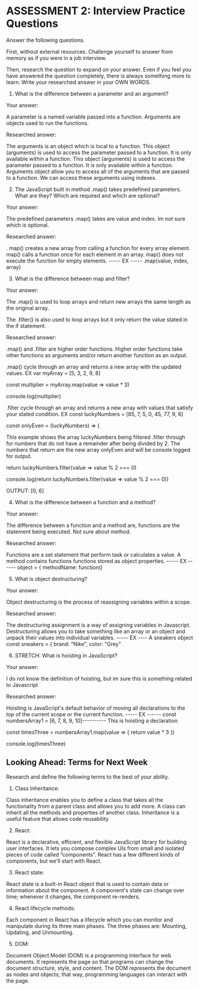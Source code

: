 # ASSESSMENT 2: Interview Practice Questions

Answer the following questions.

First, without external resources. Challenge yourself to answer from memory as if you were in a job interview.

Then, research the question to expand on your answer. Even if you feel you have answered the question completely, there is always something more to learn. Write your researched answer in your OWN WORDS.

1. What is the difference between a parameter and an argument?

  Your answer:

  A parameter is a named variable passed into a function. Arguments are objects used to run the functions.

  Researched answer:

The arguments is an object which is local to a function. This object (arguments) is used to access the parameter passed to a function. It is only available within a function. This object (arguments) is used to access the parameter passed to a function. It is only available within a function. Arguments object allow you to access all of the arguments that are passed to a function. We can access these arguments using indexes.



2. The JavaScript built in method .map() takes predefined parameters. What are they? Which are required and which are optional?

  Your answer:

  The predefined parameters .map() takes are value and index. Im not sure which is optional.
   
  Researched answer:

  . map() creates a new array from calling a function for every array element. map() calls a function once for each element in an array. map() does not execute the function for empty elements.
  ----- EX -----
  .map(value, index, array)



3. What is the difference between map and filter?

  Your answer:

  The .map() is used to loop arrays and return new arrays the same length as the original array.
  
  The .filter() is also used to loop arrays but it only return the value stated in the if statement. 

  Researched answer:

.map() and .filter are higher order functions. Higher order functions take other functions as arguments and/or return another function as an output.

.map() cycle through an array and returns a new array with the updated values.
EX
var myArray = [5, 3, 2, 9, 8]

const multiplier = myArray.map(value => value * 3)

console.log(multiplier)

.filter cycle through an array and returns a new array with values that satisfy your stated condition.
EX
const luckyNumbers = [85, 7, 5, 0, 45, 77, 9, 6]

const onlyEven = (luckyNumbers) => {
  
This example shows the array luckyNumbers being filtered .filter through for numbers that do not have a remainder after being divided by 2.
The numbers that return are the new array onlyEven and will be console logged for output.

  return luckyNumbers.filter(value => value % 2 === 0)

console.log(return luckyNumbers.filter(value => value % 2 === 0))

OUTPUT: [0, 6]



4. What is the difference between a function and a method?

  Your answer:

  The difference between a function and a method are, functions are the statement being executed. Not sure about method. 

  Researched answer:

  Functions are a set statement that perform task or calculates a value. A method contains functions functions stored as object properties.
  ----- EX ------
  object = {
    methodName: function()
 


5. What is object destructuring?

  Your answer:

  Object destructuring is the process of reassigning variables within a scope.

  Researched answer:

  The destructuring assignment is a way of assigning variables in Javascript. Destructuring allows you to take something like an array or an object and unpack their values into individual variables.
  ----- EX ----
   A sneakers object
const sneakers = {
  brand: "Nike",
  color: "Grey"



6. STRETCH: What is hoisting in JavaScript?

  Your answer:

  I do not know the definition of hoisting, but im sure this is something related to Javascript 

  Researched answer:

  Hoisting is JavaScript's default behavior of moving all declarations to the top of the current scope or the current function.
  ----- EX ------
   const numbersArray1 = [6, 7, 8, 9, 10]---------- This is hoisting a declaration

const timesThree = numbersArray1.map(value => {
  return value * 3
})

console.log(timesThree)




## Looking Ahead: Terms for Next Week

Research and define the following terms to the best of your ability.

1. Class Inheritance:

Class inheritance enables you to define a class that takes all the functionality from a parent class and allows you to add more. A class can inherit all the methods and properties of another class. Inheritance is a useful feature that allows code reusability

2. React:

React is a declarative, efficient, and flexible JavaScript library for building user interfaces. It lets you compose complex UIs from small and isolated pieces of code called “components”. React has a few different kinds of components, but we'll start with React.

3. React state:

React state is a built-in React object that is used to contain data or information about the component. A component's state can change over time; whenever it changes, the component re-renders.

4. React lifecycle methods:

Each component in React has a lifecycle which you can monitor and manipulate during its three main phases. The three phases are: Mounting, Updating, and Unmounting.

5. DOM:

Document Object Model (DOM) is a programming interface for web documents. It represents the page so that programs can change the document structure, style, and content. The DOM represents the document as nodes and objects; that way, programming languages can interact with the page.
